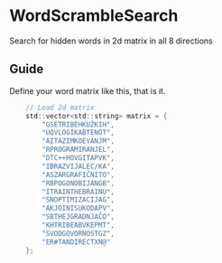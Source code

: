 # WordScrambleSearch
Search for hidden words in 2d matrix in all 8 directions

## Guide
Define your word matrix like this, that is it.

```c
	// Load 2d matrix
	std::vector<std::string> matrix = {
		"GSETRIBEHKUŽKIH",
		"UQVLOGIKABTENOT",
		"AITAZIMKOEVANJM",
		"RPROGRAMIRANJEL",
		"DTC++HOVGITAPVK",
		"IBRAZVIJALEC/KA",
		"ASZARGRAFIČNITO",
		"RBPOGONOBIJANGB",
		"ITRAINTHEBRAINU",
		"SNOPTIMIZACIJAG",
		"AKJOINISUKODAPV",
		"SBTHEJGRADNJAČO",
		"KHTRIBEABVKEPMT",
		"SVODGOVORNOSTGZ",
		"ER#TANDIRECTXN@"
	};
```

